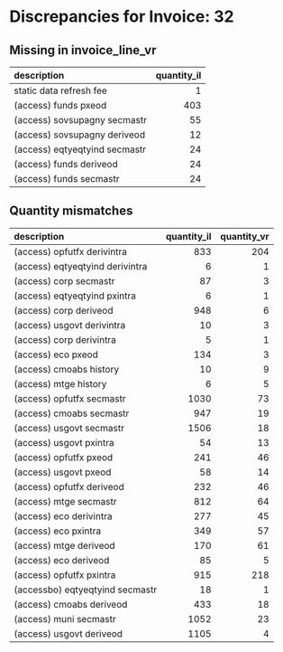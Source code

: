 # Discrepancies for Invoice: 32

## Missing in invoice_line_vr

| description                   |   quantity_il |
|:------------------------------|--------------:|
| static data refresh fee       |             1 |
| (access) funds pxeod          |           403 |
| (access) sovsupagny secmastr  |            55 |
| (access) sovsupagny deriveod  |            12 |
| (access) eqtyeqtyind secmastr |            24 |
| (access) funds deriveod       |            24 |
| (access) funds secmastr       |            24 |

## Quantity mismatches

| description                     |   quantity_il |   quantity_vr |
|:--------------------------------|--------------:|--------------:|
| (access) opfutfx derivintra     |           833 |           204 |
| (access) eqtyeqtyind derivintra |             6 |             1 |
| (access) corp secmastr          |            87 |             3 |
| (access) eqtyeqtyind pxintra    |             6 |             1 |
| (access) corp deriveod          |           948 |             6 |
| (access) usgovt derivintra      |            10 |             3 |
| (access) corp derivintra        |             5 |             1 |
| (access) eco pxeod              |           134 |             3 |
| (access) cmoabs history         |            10 |             9 |
| (access) mtge history           |             6 |             5 |
| (access) opfutfx secmastr       |          1030 |            73 |
| (access) cmoabs secmastr        |           947 |            19 |
| (access) usgovt secmastr        |          1506 |            18 |
| (access) usgovt pxintra         |            54 |            13 |
| (access) opfutfx pxeod          |           241 |            46 |
| (access) usgovt pxeod           |            58 |            14 |
| (access) opfutfx deriveod       |           232 |            46 |
| (access) mtge secmastr          |           812 |            64 |
| (access) eco derivintra         |           277 |            45 |
| (access) eco pxintra            |           349 |            57 |
| (access) mtge deriveod          |           170 |            61 |
| (access) eco deriveod           |            85 |             5 |
| (access) opfutfx pxintra        |           915 |           218 |
| (accessbo) eqtyeqtyind secmastr |            18 |             1 |
| (access) cmoabs deriveod        |           433 |            18 |
| (access) muni secmastr          |          1052 |            23 |
| (access) usgovt deriveod        |          1105 |             4 |
